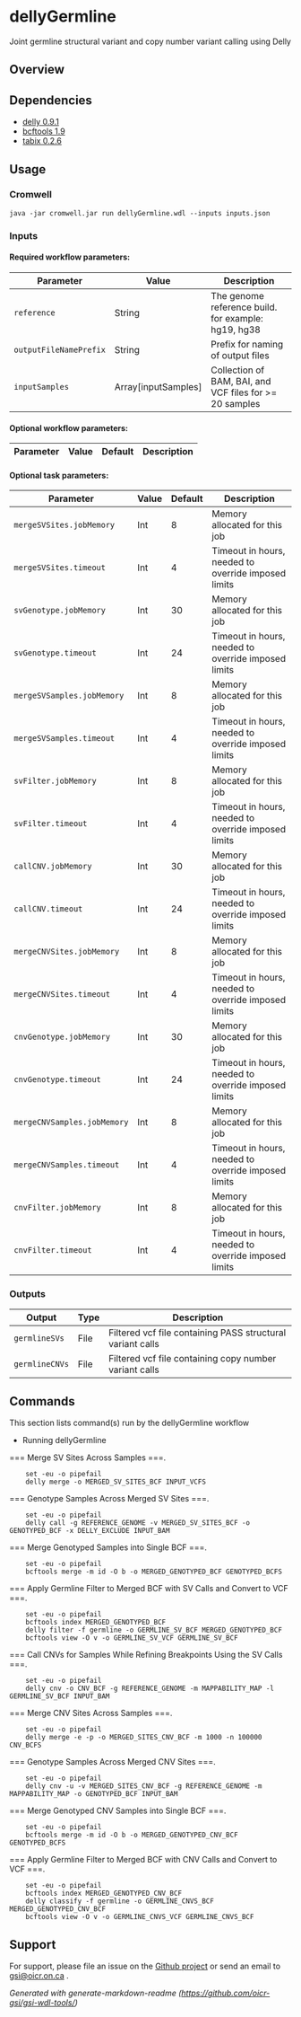 # dellyGermline

Joint germline structural variant and copy number variant calling using Delly

## Overview

## Dependencies

* [delly 0.9.1](https://github.com/dellytools/delly/releases/download/v0.9.1/delly_v0.9.1_linux_x86_64bit)
* [bcftools 1.9](https://github.com/samtools/bcftools/releases/download/1.9/bcftools-1.9.tar.bz2)
* [tabix 0.2.6](https://sourceforge.net/projects/samtools/files/tabix/tabix-0.2.6.tar.bz2)


## Usage

### Cromwell
```
java -jar cromwell.jar run dellyGermline.wdl --inputs inputs.json
```

### Inputs

#### Required workflow parameters:
Parameter|Value|Description
---|---|---
`reference`|String|The genome reference build. for example: hg19, hg38
`outputFileNamePrefix`|String|Prefix for naming of output files
`inputSamples`|Array[inputSamples]|Collection of BAM, BAI, and VCF files for >= 20 samples


#### Optional workflow parameters:
Parameter|Value|Default|Description
---|---|---|---


#### Optional task parameters:
Parameter|Value|Default|Description
---|---|---|---
`mergeSVSites.jobMemory`|Int|8|Memory allocated for this job
`mergeSVSites.timeout`|Int|4|Timeout in hours, needed to override imposed limits
`svGenotype.jobMemory`|Int|30|Memory allocated for this job
`svGenotype.timeout`|Int|24|Timeout in hours, needed to override imposed limits
`mergeSVSamples.jobMemory`|Int|8|Memory allocated for this job
`mergeSVSamples.timeout`|Int|4|Timeout in hours, needed to override imposed limits
`svFilter.jobMemory`|Int|8|Memory allocated for this job
`svFilter.timeout`|Int|4|Timeout in hours, needed to override imposed limits
`callCNV.jobMemory`|Int|30|Memory allocated for this job
`callCNV.timeout`|Int|24|Timeout in hours, needed to override imposed limits
`mergeCNVSites.jobMemory`|Int|8|Memory allocated for this job
`mergeCNVSites.timeout`|Int|4|Timeout in hours, needed to override imposed limits
`cnvGenotype.jobMemory`|Int|30|Memory allocated for this job
`cnvGenotype.timeout`|Int|24|Timeout in hours, needed to override imposed limits
`mergeCNVSamples.jobMemory`|Int|8|Memory allocated for this job
`mergeCNVSamples.timeout`|Int|4|Timeout in hours, needed to override imposed limits
`cnvFilter.jobMemory`|Int|8|Memory allocated for this job
`cnvFilter.timeout`|Int|4|Timeout in hours, needed to override imposed limits


### Outputs

Output | Type | Description
---|---|---
`germlineSVs`|File|Filtered vcf file containing PASS structural variant calls
`germlineCNVs`|File|Filtered vcf file containing copy number variant calls


## Commands
 This section lists command(s) run by the dellyGermline workflow
 
 * Running dellyGermline
 
 === Merge SV Sites Across Samples ===.
 
 ```
     set -eu -o pipefail
     delly merge -o MERGED_SV_SITES_BCF INPUT_VCFS
 ```
 
 === Genotype Samples Across Merged SV Sites ===.
 
 ```
     set -eu -o pipefail
     delly call -g REFERENCE_GENOME -v MERGED_SV_SITES_BCF -o GENOTYPED_BCF -x DELLY_EXCLUDE INPUT_BAM
 ```
 
 === Merge Genotyped Samples into Single BCF ===.
 
 ```
     set -eu -o pipefail
     bcftools merge -m id -O b -o MERGED_GENOTYPED_BCF GENOTYPED_BCFS
 ```
 
 === Apply Germline Filter to Merged BCF with SV Calls and Convert to VCF ===.
 
 ```
     set -eu -o pipefail
     bcftools index MERGED_GENOTYPED_BCF
     delly filter -f germline -o GERMLINE_SV_BCF MERGED_GENOTYPED_BCF
     bcftools view -O v -o GERMLINE_SV_VCF GERMLINE_SV_BCF
 ```
 
 === Call CNVs for Samples While Refining Breakpoints Using the SV Calls ===.
 
 ```
     set -eu -o pipefail
     delly cnv -o CNV_BCF -g REFERENCE_GENOME -m MAPPABILITY_MAP -l GERMLINE_SV_BCF INPUT_BAM
 ```
 
 === Merge CNV Sites Across Samples ===.
 
 ```
     set -eu -o pipefail
     delly merge -e -p -o MERGED_SITES_CNV_BCF -m 1000 -n 100000 CNV_BCFS
 ```
 
 === Genotype Samples Across Merged CNV Sites ===.
 
 ```
     set -eu -o pipefail
     delly cnv -u -v MERGED_SITES_CNV_BCF -g REFERENCE_GENOME -m MAPPABILITY_MAP -o GENOTYPED_BCF INPUT_BAM
 ```
 
 === Merge Genotyped CNV Samples into Single BCF ===.
 
 ```
     set -eu -o pipefail
     bcftools merge -m id -O b -o MERGED_GENOTYPED_CNV_BCF GENOTYPED_BCFS
 ```
 
 === Apply Germline Filter to Merged BCF with CNV Calls and Convert to VCF ===.
 
 ```
     set -eu -o pipefail
     bcftools index MERGED_GENOTYPED_CNV_BCF
     delly classify -f germline -o GERMLINE_CNVS_BCF MERGED_GENOTYPED_CNV_BCF
     bcftools view -O v -o GERMLINE_CNVS_VCF GERMLINE_CNVS_BCF
 ``` 


## Support

For support, please file an issue on the [Github project](https://github.com/oicr-gsi) or send an email to gsi@oicr.on.ca .

_Generated with generate-markdown-readme (https://github.com/oicr-gsi/gsi-wdl-tools/)_
